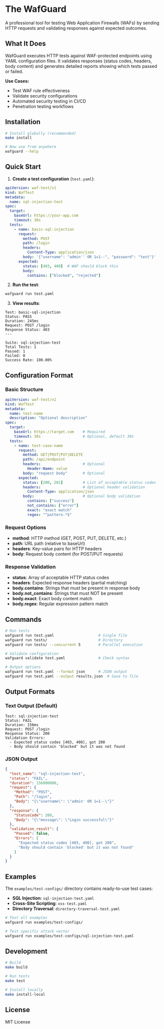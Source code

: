 # The WafGuard

A professional tool for testing Web Application Firewalls (WAFs) by sending HTTP requests and validating responses against expected outcomes.

## What It Does

WafGuard executes HTTP tests against WAF-protected endpoints using YAML configuration files. It validates responses (status codes, headers, body content) and generates detailed reports showing which tests passed or failed.

**Use Cases:**
- Test WAF rule effectiveness
- Validate security configurations
- Automated security testing in CI/CD
- Penetration testing workflows

## Installation

```bash
# Install globally (recommended)
make install

# Now use from anywhere
wafguard --help
```

## Quick Start

1. **Create a test configuration** (`test.yaml`):

```yaml
apiVersion: waf-test/v1
kind: WafTest
metadata:
  name: sql-injection-test
spec:
  target:
    baseUrl: https://your-app.com
    timeout: 30s
  tests:
    - name: basic-sql-injection
      request:
        method: POST
        path: /login
        headers:
          Content-Type: application/json
        body: '{"username": "admin'' OR 1=1--", "password": "test"}'
      expected:
        status: [403, 400]  # WAF should block this
        body:
          contains: ["blocked", "rejected"]
```

2. **Run the test**:

```bash
wafguard run test.yaml
```

3. **View results**:

```
Test: basic-sql-injection
Status: PASS
Duration: 245ms
Request: POST /login
Response Status: 403
---

Suite: sql-injection-test
Total Tests: 1
Passed: 1
Failed: 0
Success Rate: 100.00%
```

## Configuration Format

### Basic Structure

```yaml
apiVersion: waf-test/v1
kind: WafTest
metadata:
  name: test-name
  description: "Optional description"
spec:
  target:
    baseUrl: https://target.com    # Required
    timeout: 30s                   # Optional, default 30s
  tests:
    - name: test-case-name
      request:
        method: GET|POST|PUT|DELETE
        path: /api/endpoint
        headers:                   # Optional
          Header-Name: value
        body: "request body"       # Optional
      expected:
        status: [200, 201]         # List of acceptable status codes
        headers:                   # Optional header validation
          Content-Type: application/json
        body:                      # Optional body validation
          contains: ["success"]
          not_contains: ["error"]
          exact: "exact match"
          regex: "^pattern.*$"
```

### Request Options

- **method**: HTTP method (GET, POST, PUT, DELETE, etc.)
- **path**: URL path (relative to baseUrl)
- **headers**: Key-value pairs for HTTP headers
- **body**: Request body content (for POST/PUT requests)

### Response Validation

- **status**: Array of acceptable HTTP status codes
- **headers**: Expected response headers (partial matching)
- **body.contains**: Strings that must be present in response body
- **body.not_contains**: Strings that must NOT be present
- **body.exact**: Exact body content match
- **body.regex**: Regular expression pattern match

## Commands

```bash
# Run tests
wafguard run test.yaml                    # Single file
wafguard run tests/                       # Directory
wafguard run tests/ --concurrent 5        # Parallel execution

# Validate configuration
wafguard validate test.yaml               # Check syntax

# Output options
wafguard run test.yaml --format json      # JSON output
wafguard run test.yaml --output results.json  # Save to file
```

## Output Formats

### Text Output (Default)
```
Test: sql-injection-test
Status: FAIL
Duration: 156ms
Request: POST /login
Response Status: 200
Validation Errors:
  - Expected status codes [403, 400], got 200
  - Body should contain 'blocked' but it was not found
```

### JSON Output
```json
{
  "test_name": "sql-injection-test",
  "status": "FAIL", 
  "duration": 156000000,
  "request": {
    "Method": "POST",
    "Path": "/login",
    "Body": "{\"username\": \"admin' OR 1=1--\"}"
  },
  "response": {
    "StatusCode": 200,
    "Body": "{\"message\": \"Login successful\"}"
  },
  "validation_result": {
    "Passed": false,
    "Errors": [
      "Expected status codes [403, 400], got 200",
      "Body should contain 'blocked' but it was not found"
    ]
  }
}
```

## Examples

The `examples/test-configs/` directory contains ready-to-use test cases:

- **SQL Injection**: `sql-injection-test.yaml`
- **Cross-Site Scripting**: `xss-test.yaml` 
- **Directory Traversal**: `directory-traversal-test.yaml`

```bash
# Test all examples
wafguard run examples/test-configs/

# Test specific attack vector
wafguard run examples/test-configs/sql-injection-test.yaml
```

## Development

```bash
# Build
make build

# Run tests
make test

# Install locally
make install-local
```

## License

MIT License

